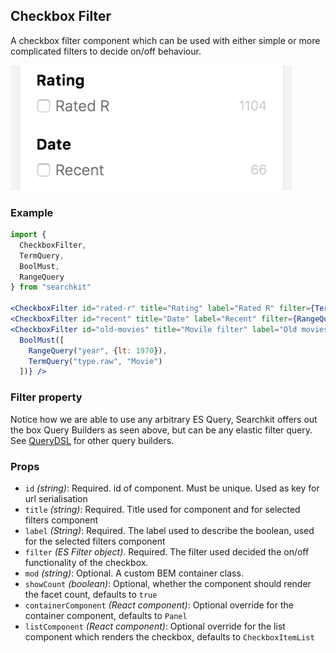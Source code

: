 ## Checkbox Filter
A checkbox filter component which can be used with either simple or more complicated filters to decide on/off behaviour.

<img src="./assets/checkbox-filter.png" height="200px"/>

### Example

```jsx
import {
  CheckboxFilter,
  TermQuery,
  BoolMust,
  RangeQuery
} from "searchkit"

<CheckboxFilter id="rated-r" title="Rating" label="Rated R" filter={TermQuery("rated.raw", 'R')} />
<CheckboxFilter id="recent" title="Date" label="Recent" filter={RangeQuery("year", {gt: 2012})} />
<CheckboxFilter id="old-movies" title="Movile filter" label="Old movies" filter={
  BoolMust([
    RangeQuery("year", {lt: 1970}),
    TermQuery("type.raw", "Movie")
  ])} />

```

### Filter property
Notice how we are able to use any arbitrary ES Query, Searchkit offers out the box Query Builders as seen above, but can be any elastic filter query. See [QueryDSL](../../core/QueryDSL.md) for other query builders.


### Props
- `id` *(string)*: Required. id of component. Must be unique. Used as key for url serialisation
- `title` *(string)*: Required. Title used for component and for selected filters component
- `label` *(String)*: Required. The label used to describe the boolean, used for the selected filters component
- `filter` *(ES Filter object)*. Required. The filter used decided the on/off functionality of the checkbox.
- `mod` *(string)*: Optional. A custom BEM container class.
- `showCount` *(boolean)*: Optional, whether the component should render the facet count, defaults to `true`
- `containerComponent` *(React component)*: Optional override for the container component, defaults to `Panel`
- `listComponent` *(React component)*: Optional override for the list component which renders the checkbox, defaults to `CheckboxItemList`
